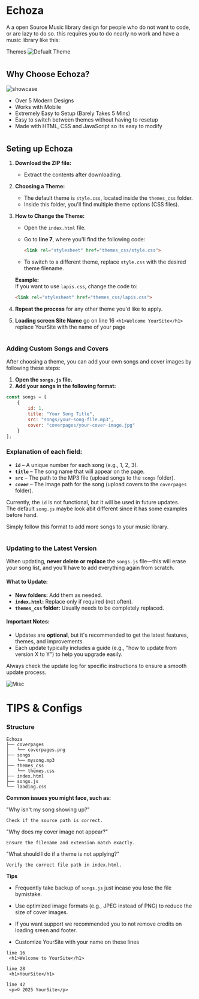 
# Echoza

A a open Source Music library design for people who do not want to code, or are lazy to do so. this requires you to do nearly no work and have a music library like this: 

Themes
![Defualt Theme](https://cdn.discordapp.com/attachments/1291807849701179402/1331278189019926618/image.png?ex=679108ee&is=678fb76e&hm=9e7404c433e2d5b8de92ceace5af97cb04a6d503b63371af7a3d7cce9ed505b9&)

#
## Why Choose Echoza?
![showcase](https://ibb.co/12p0Hfw)

- Over 5 Modern Designs
- Works with Mobile
- Extremely Easy to Setup (Barely Takes 5 Mins)
- Easy to switch between themes without having to resetup 
- Made with HTML, CSS and JavaScript so its easy to modify
#
## Seting up Echoza

1. **Download the ZIP file:**  
   - Extract the contents after downloading.  

2. **Choosing a Theme:**  
   - The default theme is `style.css`, located inside the `themes_css` folder.  
   - Inside this folder, you'll find multiple theme options (CSS files).  

3. **How to Change the Theme:**  
   - Open the `index.html` file.  
   - Go to **line 7**, where you'll find the following code:  

     ```html
     <link rel="stylesheet" href="themes_css/style.css">
     ```

   - To switch to a different theme, replace `style.css` with the desired theme filename.  

   **Example:**  
   If you want to use `lapis.css`, change the code to:  

   ```html
   <link rel="stylesheet" href="themes_css/lapis.css">
   ```

4. **Repeat the process** for any other theme you'd like to apply.

5. **Loading screen Site Name** go on line 16 `<h1>Welcome YourSite</h1>` replace YourSite with the name of your page



#
### Adding Custom Songs and Covers

After choosing a theme, you can add your own songs and cover images by following these steps:  

1. **Open the `songs.js` file.**  
2. **Add your songs in the following format:**  

```js
const songs = [
    {
        id: 1,
        title: "Your Song Title",
        src: "songs/your-song-file.mp3",
        cover: "coverpages/your-cover-image.jpg"
    }
];
```

### Explanation of each field:  
- **`id`** – A unique number for each song (e.g., 1, 2, 3).  
- **`title`** – The song name that will appear on the page.  
- **`src`** – The path to the MP3 file (upload songs to the `songs` folder).  
- **`cover`** – The image path for the song (upload covers to the `coverpages` folder).  

Currently, the `id` is not functional, but it will be used in future updates.  
The default `song.js` maybe look abit different since it has some examples before hand.

Simply follow this format to add more songs to your music library.

#
### Updating to the Latest Version

When updating, **never delete or replace** the `songs.js` file—this will erase your song list, and you'll have to add everything again from scratch.  

#### What to Update:  
- **New folders:** Add them as needed.  
- **`index.html`:** Replace only if required (not often).  
- **`themes_css` folder:** Usually needs to be completely replaced.  

#### Important Notes:  
- Updates are **optional**, but it's recommended to get the latest features, themes, and improvements.  
- Each update typically includes a guide (e.g., "how to update from version X to Y") to help you upgrade easily.  

Always check the update log for specific instructions to ensure a smooth update process.

![Misc](https://cdn.discordapp.com/attachments/1291807849701179402/1331358974657822802/Echoza_Misc.png?ex=6791542b&is=679002ab&hm=c184ce469a7799589dbef76b8bcf6c71a8ed588fd47f391086b28b9092f9616a&)
# TIPS & Configs
### Structure
```
Echoza
├── coverpages
│   └── coverpages.png
├── songs
│   └── mysong.mp3
├── themes_css
│   └── themes.css
├── index.html
├── songs.js
└── laoding.css
```

**Common issues you might face, such as:**

"Why isn't my song showing up?"

`Check if the source path is correct.`

"Why does my cover image not appear?" 

`Ensure the filename and extension match exactly.`

"What should I do if a theme is not applying?" 

`Verify the correct file path in index.html.`

**Tips**

- Frequently take backup of `songs.js` just incase you lose the file bymistake. 

- Use optimized image formats (e.g., JPEG instead of PNG) to reduce the size of cover images.

- If you want support we recommended you to not remove credits on loading sreen and footer.

- Customize YourSite with your name on these lines
```
line 16 
 <h1>Welcome to YourSite</h1>

line 28
 <h1>YourSite</h1>

line 42
 <p>© 2025 YourSite</p>
```
